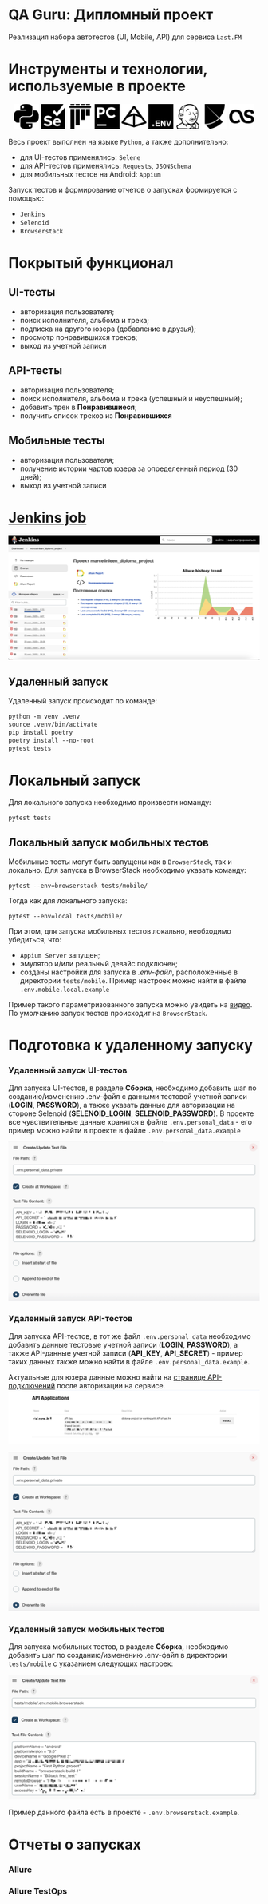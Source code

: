 # QA Guru: Дипломный проект
Реализация набора автотестов (UI, Mobile, API) для сервиса <code>Last.FM</code>

# Инструменты и технологии, используемые в проекте
<p align="center">
<a href="https://www.python.org/"><img src="files/readme_images/python.svg" width="50" height="50"  alt="PYTHON"/></a>
<a href="https://www.selenium.dev/"><img src="files/readme_images/selenium.svg" width="50" height="50"  alt="SELENIUM"/></a>
<a href="https://docs.pytest.org/en/"><img src="files/readme_images/pytest.svg" width="50" height="50"  alt="SELENIUM"/></a>
<a href="https://www.jetbrains.com/ru-ru/pycharm/"><img src="files/readme_images/pycharm.svg" width="50" height="50"  alt="PYCHARM"/></a>
<a href="https://docs.pydantic.dev/latest/"><img src="files/readme_images/pydantic.svg" width="50" height="50"  alt="PYDANTIC"/></a>
<a href="https://pypi.org/project/python-dotenv/"><img src="files/readme_images/dotenv.svg" width="50" height="50"  alt=".ENV"/></a>
<a href="https://www.jenkins.io/"><img src="files/readme_images/jenkins.svg" width="50" height="50"  alt="JENKINS"/></a>
<a href="https://python-poetry.org/"><img src="files/readme_images/poetry.svg" width="50" height="50"  alt="POETRY"/></a>
<a href="https://www.last.fm/api"><img src="files/readme_images/lastdotfm.svg" width="50" height="50"  alt="LAST.FM"/></a>
</p>

Весь проект выполнен на языке <code>Python</code>, а также дополнительно:
 - для UI-тестов применялись: <code>Selene</code>
 - для API-тестов применялись: <code>Requests</code>, <code>JSONSchema</code>
 - для мобильных тестов на Android: <code>Appium</code>

Запуск тестов и формирование отчетов о запусках формируется с помощью:
 - <code>Jenkins</code>
 - <code>Selenoid</code>
 - <code>Browserstack</code>

# Покрытый функционал

## UI-тесты

 - авторизация пользователя;
 - поиск исполнителя, альбома и трека;
 - подписка на другого юзера (добавление в друзья);
 - просмотр понравившихся треков;
 - выход из учетной записи

## API-тесты
 - авторизация пользователя;
 - поиск исполнителя, альбома и трека (успешный и неуспешный);
 - добавить трек в **Понравившиеся**;
 - получить список треков из **Понравившихся**

## Мобильные тесты
 - авторизация пользователя;
 - получение истории чартов юзера за определенный период (30 дней);
 - выход из учетной записи

# <a href='https://jenkins.autotests.cloud/job/marcelinleen_diploma_project/'>Jenkins job</a>
<img src="files/readme_images/jenkins_job.jpg" alt="JENKINS JOB"/></a>

## Удаленный запуск
Удаленный запуск происходит по команде:
```
python -m venv .venv
source .venv/bin/activate
pip install poetry
poetry install --no-root
pytest tests
```

# Локальный запуск
Для локального запуска необходимо произвести команду:
```
pytest tests
```

## Локальный запуск мобильных тестов

Мобильные тесты могут быть запущены как в <code>BrowserStack</code>, так и локально. 
Для запуска в BrowserStack необходимо указать команду:
```
pytest --env=browserstack tests/mobile/
```

Тогда как для локального запуска:
```
pytest --env=local tests/mobile/
```

При этом, для запуска мобильных тестов локально, необходимо убедиться, что:
 - <code>Appium Server</code> запущен;
 - эмулятор и/или реальный девайс подключен;
 - созданы настройки для запуска в _.env-файл_, расположенные в директории <code>tests/mobile</code>. Пример настроек можно найти в файле <code>.env.mobile.local.example</code>

Пример такого параметризованного запуска можно увидеть на <a href="https://www.loom.com/share/a35e74b30d6a4edf976cac0692f16e62?sid=eb825c54-55ef-4223-8cda-25e3dbe1f011">видео</a>.
По умолчанию запуск тестов происходит на <code>BrowserStack</code>.

# Подготовка к удаленному запуску
### Удаленный запуск UI-тестов
Для запуска UI-тестов, в разделе **Сборка**, необходимо добавить шаг по созданию/изменению .env-файл с данными тестовой учетной записи (**LOGIN**, **PASSWORD**), а также указать данные для авторизации на стороне Selenoid (**SELENOID_LOGIN**, **SELENOID_PASSWORD**).
В проекте все чувствительные данные хранятся в файле <code>.env.personal_data</code> - его пример можно найти в проекте в файле <code>.env.personal_data.example</code>

<img src="files/readme_images/env_setting.jpg" alt=".ENV FILE CREATE"/></a>

### Удаленный запуск API-тестов
Для запуска API-тестов, в тот же файл <code>.env.personal_data</code> необходимо добавить данные тестовые учетной записи (**LOGIN**, **PASSWORD**), а также API-данные учетной записи (**API_KEY**, **API_SECRET**) - пример таких данных также можно найти в файле <code>.env.personal_data.example</code>.

Актуальные для юзера данные можно найти на [странице API-подключений](https://www.last.fm/api/accounts) после авторизации на сервисе.
<img src="files/readme_images/api_data.jpg" alt="API LAST.FM DATA"/></a>

<img src="files/readme_images/env_setting.jpg" alt=".ENV FILE CREATE"/></a>

### Удаленный запуск мобильных тестов
Для запуска мобильных тестов, в разделе **Сборка**, необходимо добавить шаг по созданию/изменению .env-файл в директории <code>tests/mobile</code> с указанием следующих настроек:

<img src="files/readme_images/mobile_env.jpg" alt="MOBILE .ENV FILE CREATE"/></a>

Пример данного файла есть в проекте - <code>.env.browserstack.example</code>.

# Отчеты о запусках

### Allure

### Allure TestOps
